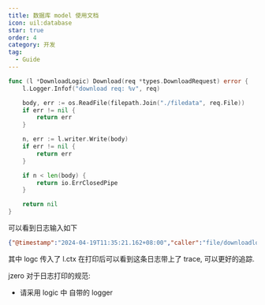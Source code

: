 ```yaml
---
title: 数据库 model 使用文档
icon: uil:database
star: true
order: 4
category: 开发
tag:
  - Guide
---
```


```go
func (l *DownloadLogic) Download(req *types.DownloadRequest) error {
    l.Logger.Infof("download req: %v", req)

    body, err := os.ReadFile(filepath.Join("./filedata", req.File))
    if err != nil {
        return err
    }

    n, err := l.writer.Write(body)
    if err != nil {
        return err
    }

    if n < len(body) {
        return io.ErrClosedPipe
    }

    return nil
}
```

可以看到日志输入如下

```json lines
{"@timestamp":"2024-04-19T11:35:21.162+08:00","caller":"file/downloadlogic.go:33","content":"download 1.txt","level":"info","span":"0b14fa2849e40b50","trace":"a5d80df568e66150ed6d461d324f05b1"}
```

其中 logc 传入了 l.ctx 在打印后可以看到这条日志带上了 trace, 可以更好的追踪.

jzero 对于日志打印的规范:

* 请采用 logic 中 自带的 logger